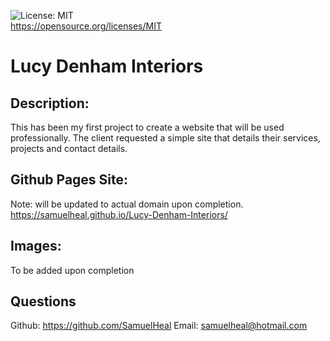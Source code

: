 ![License: MIT](https://img.shields.io/badge/License-MIT-yellow.svg)<br />https://opensource.org/licenses/MIT
  
  # Lucy Denham Interiors
  
  ## Description:
  This has been my first project to create a website that will be used professionally. The client requested a simple site that details their services, projects and contact details. 

  ## Github Pages Site:
  Note: will be updated to actual domain upon completion.
  https://samuelheal.github.io/Lucy-Denham-Interiors/

  ## Images:
  To be added upon completion

  ## Questions
  Github: https://github.com/SamuelHeal
  Email: samuelheal@hotmail.com
  
